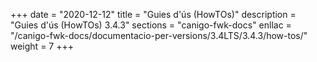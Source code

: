 +++
date        = "2020-12-12"
title       = "Guies d'ús (HowTOs)"
description = "Guies d'ús (HowTOs) 3.4.3"
sections    = "canigo-fwk-docs"
enllac      = "/canigo-fwk-docs/documentacio-per-versions/3.4LTS/3.4.3/how-tos/"
weight      = 7
+++
